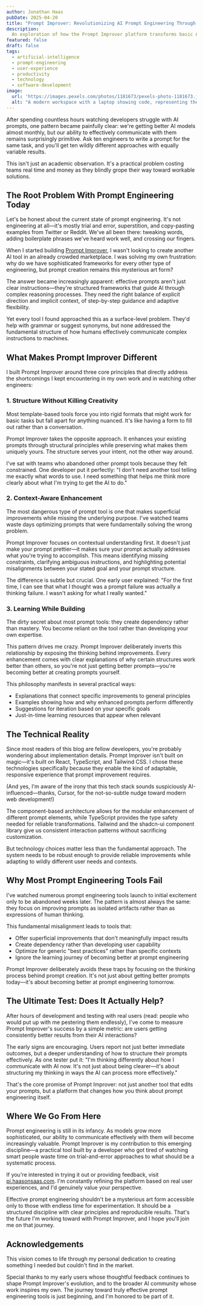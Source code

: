 ```yaml
---
author: Jonathan Haas
pubDate: 2025-04-20
title: "Prompt Improver: Revolutionizing AI Prompt Engineering Through Structured Thinking"
description: 
  An exploration of how the Prompt Improver platform transforms basic AI prompts into powerful, structured instructions that yield more reliable and consistent results
featured: false
draft: false
tags:
  - artificial-intelligence
  - prompt-engineering
  - user-experience
  - productivity
  - technology
  - software-development
image:
  url: 'https://images.pexels.com/photos/1181673/pexels-photo-1181673.jpeg?auto=compress&cs=tinysrgb&w=1260&h=750&dpr=2'
  alt: "A modern workspace with a laptop showing code, representing the intersection of AI and human creativity in prompt engineering"
---
```


After spending countless hours watching developers struggle with AI prompts, one pattern became painfully clear: we're getting better AI models almost monthly, but our ability to effectively communicate with them remains surprisingly primitive. Ask ten engineers to write a prompt for the same task, and you'll get ten wildly different approaches with equally variable results.

This isn't just an academic observation. It's a practical problem costing teams real time and money as they blindly grope their way toward workable solutions.

## The Root Problem With Prompt Engineering Today

Let's be honest about the current state of prompt engineering. It's not engineering at all—it's mostly trial and error, superstition, and copy-pasting examples from Twitter or Reddit. We've all been there: tweaking words, adding boilerplate phrases we've heard work well, and crossing our fingers.

When I started building [Prompt Improver](https://pi.haasonsaas.com), I wasn't looking to create another AI tool in an already crowded marketplace. I was solving my own frustration: why do we have sophisticated frameworks for every other type of engineering, but prompt creation remains this mysterious art form?

The answer became increasingly apparent: effective prompts aren't just clear instructions—they're structured frameworks that guide AI through complex reasoning processes. They need the right balance of explicit direction and implicit context, of step-by-step guidance and adaptive flexibility.

Yet every tool I found approached this as a surface-level problem. They'd help with grammar or suggest synonyms, but none addressed the fundamental structure of how humans effectively communicate complex instructions to machines.

## What Makes Prompt Improver Different

I built Prompt Improver around three core principles that directly address the shortcomings I kept encountering in my own work and in watching other engineers:

### 1. Structure Without Killing Creativity

Most template-based tools force you into rigid formats that might work for basic tasks but fall apart for anything nuanced. It's like having a form to fill out rather than a conversation.

Prompt Improver takes the opposite approach. It enhances your existing prompts through structural principles while preserving what makes them uniquely yours. The structure serves your intent, not the other way around.

I've sat with teams who abandoned other prompt tools because they felt constrained. One developer put it perfectly: "I don't need another tool telling me exactly what words to use. I need something that helps me think more clearly about what I'm trying to get the AI to do."

### 2. Context-Aware Enhancement

The most dangerous type of prompt tool is one that makes superficial improvements while missing the underlying purpose. I've watched teams waste days optimizing prompts that were fundamentally solving the wrong problem.

Prompt Improver focuses on contextual understanding first. It doesn't just make your prompt prettier—it makes sure your prompt actually addresses what you're trying to accomplish. This means identifying missing constraints, clarifying ambiguous instructions, and highlighting potential misalignments between your stated goal and your prompt structure.

The difference is subtle but crucial. One early user explained: "For the first time, I can see that what I thought was a prompt failure was actually a thinking failure. I wasn't asking for what I really wanted."

### 3. Learning While Building

The dirty secret about most prompt tools: they create dependency rather than mastery. You become reliant on the tool rather than developing your own expertise.

This pattern drives me crazy. Prompt Improver deliberately inverts this relationship by exposing the thinking behind improvements. Every enhancement comes with clear explanations of why certain structures work better than others, so you're not just getting better prompts—you're becoming better at creating prompts yourself.

This philosophy manifests in several practical ways:
- Explanations that connect specific improvements to general principles
- Examples showing how and why enhanced prompts perform differently
- Suggestions for iteration based on your specific goals
- Just-in-time learning resources that appear when relevant

## The Technical Reality

Since most readers of this blog are fellow developers, you're probably wondering about implementation details. Prompt Improver isn't built on magic—it's built on React, TypeScript, and Tailwind CSS. I chose these technologies specifically because they enable the kind of adaptable, responsive experience that prompt improvement requires.

(And yes, I'm aware of the irony that this tech stack sounds suspiciously AI-influenced—thanks, Cursor, for the not-so-subtle nudge toward modern web development!)

The component-based architecture allows for the modular enhancement of different prompt elements, while TypeScript provides the type safety needed for reliable transformations. Tailwind and the shadcn-ui component library give us consistent interaction patterns without sacrificing customization.

But technology choices matter less than the fundamental approach. The system needs to be robust enough to provide reliable improvements while adapting to wildly different user needs and contexts.

## Why Most Prompt Engineering Tools Fail

I've watched numerous prompt engineering tools launch to initial excitement only to be abandoned weeks later. The pattern is almost always the same: they focus on improving prompts as isolated artifacts rather than as expressions of human thinking.

This fundamental misalignment leads to tools that:
- Offer superficial improvements that don't meaningfully impact results
- Create dependency rather than developing user capability
- Optimize for generic "best practices" rather than specific contexts
- Ignore the learning journey of becoming better at prompt engineering

Prompt Improver deliberately avoids these traps by focusing on the thinking process behind prompt creation. It's not just about getting better prompts today—it's about becoming better at prompt engineering tomorrow.

## The Ultimate Test: Does It Actually Help?

After hours of development and testing with real users (read: people who would put up with me pestering them endlessly), I've come to measure Prompt Improver's success by a simple metric: are users getting consistently better results from their AI interactions?

The early signs are encouraging. Users report not just better immediate outcomes, but a deeper understanding of how to structure their prompts effectively. As one tester put it: "I'm thinking differently about how I communicate with AI now. It's not just about being clearer—it's about structuring my thinking in ways the AI can process more effectively."

That's the core promise of Prompt Improver: not just another tool that edits your prompts, but a platform that changes how you think about prompt engineering itself.

## Where We Go From Here

Prompt engineering is still in its infancy. As models grow more sophisticated, our ability to communicate effectively with them will become increasingly valuable. Prompt Improver is my contribution to this emerging discipline—a practical tool built by a developer who got tired of watching smart people waste time on trial-and-error approaches to what should be a systematic process.

If you're interested in trying it out or providing feedback, visit [pi.haasonsaas.com](https://pi.haasonsaas.com). I'm constantly refining the platform based on real user experiences, and I'd genuinely value your perspective.

Effective prompt engineering shouldn't be a mysterious art form accessible only to those with endless time for experimentation. It should be a structured discipline with clear principles and reproducible results. That's the future I'm working toward with Prompt Improver, and I hope you'll join me on that journey.

## Acknowledgements

This vision comes to life through my personal dedication to creating something I needed but couldn't find in the market.

Special thanks to my early users whose thoughtful feedback continues to shape Prompt Improver's evolution, and to the broader AI community whose work inspires my own. The journey toward truly effective prompt engineering tools is just beginning, and I'm honored to be part of it.
